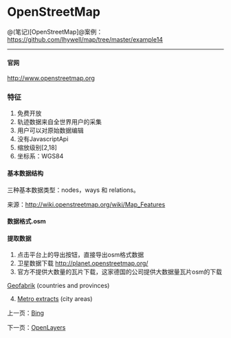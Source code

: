 OpenStreetMap
====================

@(笔记)[OpenStreetMap]@案例：https://github.com/lhywell/map/tree/master/example14

-------------------

#### 官网
http://www.openstreetmap.org

### 特征

1. 免费开放
2. 轨迹数据来自全世界用户的采集
3. 用户可以对原始数据编辑
4. 没有JavascriptApi
5. 缩放级别[2,18]
6. 坐标系：WGS84

#### 基本数据结构
三种基本数据类型：nodes，ways 和 relations。

来源：http://wiki.openstreetmap.org/wiki/Map_Features

#### 数据格式.osm


#### 提取数据
1. 点击平台上的导出按钮，直接导出osm格式数据
2. 卫星数据下载 http://planet.openstreetmap.org/
3. 官方不提供大数量的瓦片下载，这家德国的公司提供大数据量瓦片osm的下载

[Geofabrik](http://download.geofabrik.de/) (countries and provinces)

4. [Metro extracts](https://mapzen.com/data/metro-extracts/) (city areas)


上一页：[Bing](https://github.com/lhywell/map/blob/master/2.4README.md)

下一页：[OpenLayers](https://github.com/lhywell/map/blob/master/2.6README.md)